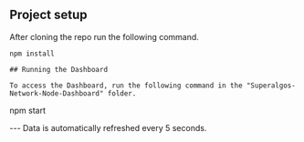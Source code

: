 ## Project setup

After cloning the repo run the following command.
```
npm install

## Running the Dashboard

To access the Dashboard, run the following command in the "Superalgos-Network-Node-Dashboard" folder.
```
npm start


--- Data is automatically refreshed every 5 seconds.



